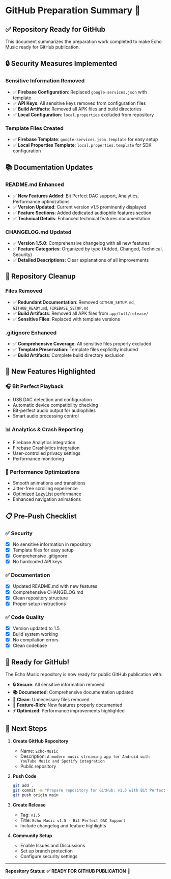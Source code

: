 # GitHub Preparation Summary 🚀

## ✅ Repository Ready for GitHub

This document summarizes the preparation work completed to make Echo Music ready for GitHub publication.

## 🔒 Security Measures Implemented

### Sensitive Information Removed
- ✅ **Firebase Configuration**: Replaced `google-services.json` with template
- ✅ **API Keys**: All sensitive keys removed from configuration files
- ✅ **Build Artifacts**: Removed all APK files and build directories
- ✅ **Local Configuration**: `local.properties` excluded from repository

### Template Files Created
- ✅ **Firebase Template**: `google-services.json.template` for easy setup
- ✅ **Local Properties Template**: `local.properties.template` for SDK configuration

## 📚 Documentation Updates

### README.md Enhanced
- ✅ **New Features Added**: Bit Perfect DAC support, Analytics, Performance optimizations
- ✅ **Version Updated**: Current version v1.5 prominently displayed
- ✅ **Feature Sections**: Added dedicated audiophile features section
- ✅ **Technical Details**: Enhanced technical features documentation

### CHANGELOG.md Updated
- ✅ **Version 1.5.0**: Comprehensive changelog with all new features
- ✅ **Feature Categories**: Organized by type (Added, Changed, Technical, Security)
- ✅ **Detailed Descriptions**: Clear explanations of all improvements

## 🧹 Repository Cleanup

### Files Removed
- ✅ **Redundant Documentation**: Removed `GITHUB_SETUP.md`, `GITHUB_READY.md`, `FIREBASE_SETUP.md`
- ✅ **Build Artifacts**: Removed all APK files from `app/full/release/`
- ✅ **Sensitive Files**: Replaced with template versions

### .gitignore Enhanced
- ✅ **Comprehensive Coverage**: All sensitive files properly excluded
- ✅ **Template Preservation**: Template files explicitly included
- ✅ **Build Artifacts**: Complete build directory exclusion

## 🎯 New Features Highlighted

### 🎧 Bit Perfect Playback
- USB DAC detection and configuration
- Automatic device compatibility checking
- Bit-perfect audio output for audiophiles
- Smart audio processing control

### 📊 Analytics & Crash Reporting
- Firebase Analytics integration
- Firebase Crashlytics integration
- User-controlled privacy settings
- Performance monitoring

### 🎨 Performance Optimizations
- Smooth animations and transitions
- Jitter-free scrolling experience
- Optimized LazyList performance
- Enhanced navigation animations

## 📋 Pre-Push Checklist

### ✅ Security
- [x] No sensitive information in repository
- [x] Template files for easy setup
- [x] Comprehensive .gitignore
- [x] No hardcoded API keys

### ✅ Documentation
- [x] Updated README.md with new features
- [x] Comprehensive CHANGELOG.md
- [x] Clean repository structure
- [x] Proper setup instructions

### ✅ Code Quality
- [x] Version updated to 1.5
- [x] Build system working
- [x] No compilation errors
- [x] Clean codebase

## 🚀 Ready for GitHub!

The Echo Music repository is now ready for public GitHub publication with:

- **🔒 Secure**: All sensitive information removed
- **📚 Documented**: Comprehensive documentation updated
- **🧹 Clean**: Unnecessary files removed
- **🎯 Feature-Rich**: New features properly documented
- **⚡ Optimized**: Performance improvements highlighted

## 📝 Next Steps

1. **Create GitHub Repository**
   - Name: `Echo-Music`
   - Description: `A modern music streaming app for Android with YouTube Music and Spotify integration`
   - Public repository

2. **Push Code**
   ```bash
   git add .
   git commit -m "Prepare repository for GitHub: v1.5 with Bit Perfect DAC support"
   git push origin main
   ```

3. **Create Release**
   - Tag: `v1.5`
   - Title: `Echo Music v1.5 - Bit Perfect DAC Support`
   - Include changelog and feature highlights

4. **Community Setup**
   - Enable Issues and Discussions
   - Set up branch protection
   - Configure security settings

---

**Repository Status: ✅ READY FOR GITHUB PUBLICATION** 🚀
